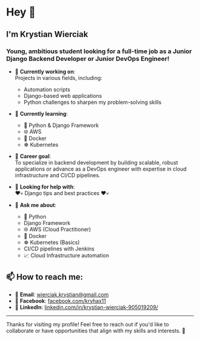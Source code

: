 # Hey 👋  
## I'm Krystian Wierciak  
### Young, ambitious student looking for a full-time job as a Junior Django Backend Developer or Junior DevOps Engineer!  

- 🔭 **Currently working on**:  
  Projects in various fields, including:  
  - Automation scripts  
  - Django-based web applications  
  - Python challenges to sharpen my problem-solving skills  

- 🌱 **Currently learning**:  
  - 🐍 Python & Django Framework  
  - 🌐 AWS  
  - 🐋 Docker  
  - ☸️ Kubernetes  

- 🎯 **Career goal**:  
  To specialize in backend development by building scalable, robust applications or advance as a DevOps engineer with expertise in cloud infrastructure and CI/CD pipelines.  

- 🤔 **Looking for help with**:  
  ❤💀 Django tips and best practices ❤💀  

- 💬 **Ask me about**:  
  - 🐍 Python  
  - Django Framework  
  - 🌐 AWS (Cloud Practitioner)  
  - 🐋 Docker  
  - ☸️ Kubernetes (Basics)  
  - CI/CD pipelines with Jenkins  
  - 📈 Cloud Infrastructure automation  

## 📫 How to reach me:  
- 📧 **Email**: [wierciak.krystian@gmail.com](mailto:wierciak.krystian@gmail.com)  
- 📇 **Facebook**: [facebook.com/kryhax11](https://facebook.com/kryhax11)  
- 🔗 **LinkedIn**: [linkedin.com/in/krystian-wierciak-905019209/](https://linkedin.com/in/krystian-wierciak-905019209/)  

---

Thanks for visiting my profile! Feel free to reach out if you'd like to collaborate or have opportunities that align with my skills and interests. 🚀  
